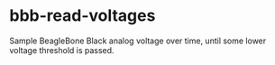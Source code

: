 bbb-read-voltages
=================

Sample BeagleBone Black analog voltage over time, until some lower voltage threshold is passed.
